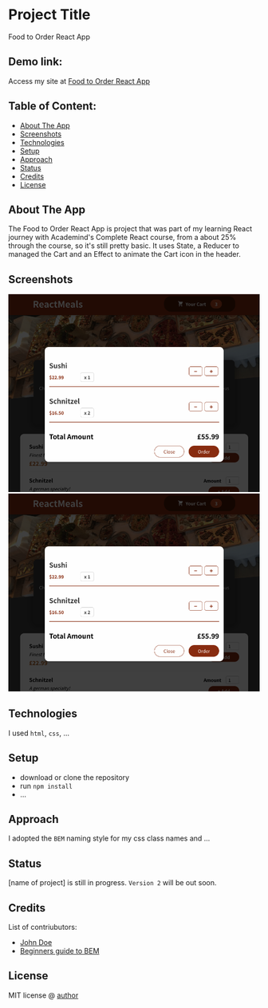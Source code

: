# Project Title
Food to Order React App

## Demo link:
Access my site at [Food to Order React App](https://delightful-rock-0ebe86c03.2.azurestaticapps.net/)

## Table of Content:

- [About The App](#about-the-app)
- [Screenshots](#screenshots)
- [Technologies](#technologies)
- [Setup](#setup)
- [Approach](#approach)
- [Status](#status)
- [Credits](#credits)
- [License](#license)

## About The App

The Food to Order React App is project that was part of my learning React journey with Academind's Complete React course, from a about 25% through the course, so it's still pretty basic. It uses State, a Reducer to managed the Cart and an Effect to animate the Cart icon in the header.

## Screenshots

![Main screen](screenshots/Screenshot-cart.png)
![Cart modal screen](screenshots/Screenshot-cart.png)

## Technologies
I used `html`, `css`, ...

## Setup
- download or clone the repository
- run `npm install`
- ...

## Approach
I adopted the `BEM` naming style for my css class names and ...

## Status
[name of project] is still in progress. `Version 2` will be out soon.

## Credits
List of contriubutors:
- [John Doe](johndoe.com)
- [Beginners guide to BEM](link-goes-here.com)

## License

MIT license @ [author](author.com)
